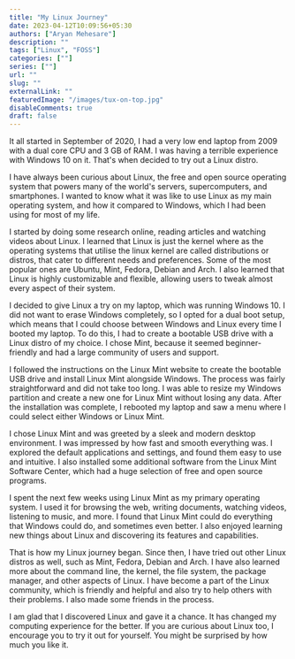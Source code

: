 ```yaml
---
title: "My Linux Journey"
date: 2023-04-12T10:09:56+05:30
authors: ["Aryan Mehesare"]
description: ""
tags: ["Linux", "FOSS"]
categories: [""]
series: [""]
url: ""
slug: ""
externalLink: ""
featuredImage: "/images/tux-on-top.jpg"
disableComments: true
draft: false
---
```


It all started in September of 2020, I had a very low end laptop from 2009 with a dual core CPU and 3 GB of RAM. I was having a terrible experience with Windows 10 on it. That's when decided to try out a Linux distro.

I have always been curious about Linux, the free and open source operating system that powers many of the world's servers, supercomputers, and smartphones. I wanted to know what it was like to use Linux as my main operating system, and how it compared to Windows, which I had been using for most of my life.

I started by doing some research online, reading articles and watching videos about Linux. I learned that Linux is just the kernel where as the operating systems that utilise the linux kernel are called distributions or distros, that cater to different needs and preferences. Some of the most popular ones are Ubuntu, Mint, Fedora, Debian and Arch. I also learned that Linux is highly customizable and flexible, allowing users to tweak almost every aspect of their system.

I decided to give Linux a try on my laptop, which was running Windows 10. I did not want to erase Windows completely, so I opted for a dual boot setup, which means that I could choose between Windows and Linux every time I booted my laptop. To do this, I had to create a bootable USB drive with a Linux distro of my choice. I chose Mint, because it seemed beginner-friendly and had a large community of users and support.

I followed the instructions on the Linux Mint website to create the bootable USB drive and install Linux Mint alongside Windows. The process was fairly straightforward and did not take too long. I was able to resize my Windows partition and create a new one for Linux Mint without losing any data. After the installation was complete, I rebooted my laptop and saw a menu where I could select either Windows or Linux Mint.

I chose Linux Mint and was greeted by a sleek and modern desktop environment. I was impressed by how fast and smooth everything was. I explored the default applications and settings, and found them easy to use and intuitive. I also installed some additional software from the Linux Mint Software Center, which had a huge selection of free and open source programs.

I spent the next few weeks using Linux Mint as my primary operating system. I used it for browsing the web, writing documents, watching videos, listening to music, and more. I found that Linux Mint could do everything that Windows could do, and sometimes even better. I also enjoyed learning new things about Linux and discovering its features and capabilities.

That is how my Linux journey began. Since then, I have tried out other Linux distros as well, such as Mint, Fedora, Debian and Arch. I have also learned more about the command line, the kernel, the file system, the package manager, and other aspects of Linux. I have become a part of the Linux community, which is friendly and helpful and also try to help others with their problems. I also made some friends in the process.

I am glad that I discovered Linux and gave it a chance. It has changed my computing experience for the better. If you are curious about Linux too, I encourage you to try it out for yourself. You might be surprised by how much you like it.
